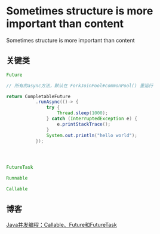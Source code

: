 # Sometimes structure is more important than content

Sometimes structure is more important than content


## 关键类

 ```java
Future

// 所有的async方法，默认在 ForkJoinPool#commonPool() 里运行

return CompletableFuture
            .runAsync(()-> {
                try {
                    Thread.sleep(1000);
                } catch (InterruptedException e) {
                    e.printStackTrace();
                }
                System.out.println("hello world");
            });




FutureTask

Runnable

Callable
 ```


 ## 博客

 [Java并发编程：Callable、Future和FutureTask]([Java并发编程：Callable、Future和FutureTask](https://www.cnblogs.com/dolphin0520/p/3949310.html))
 